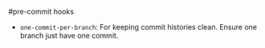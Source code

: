 #pre-commit hooks

* ``one-commit-per-branch``: For keeping commit histories clean. Ensure one branch just have one commit.
